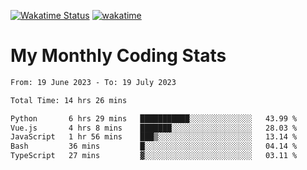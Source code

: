 [![Wakatime Status](https://github.com/noopurphalak/noopurphalak/workflows/wakatime-status-update/badge.svg)](https://github.com/noopurphalak/noopurphalak/actions/workflows/main.yml)
[![wakatime](https://wakatime.com/badge/user/80ace140-ef40-4fdd-b8ed-f3be3d2e1aea.svg)](https://wakatime.com/@80ace140-ef40-4fdd-b8ed-f3be3d2e1aea)

# My Monthly Coding Stats

<!--START_SECTION:waka-->

```txt
From: 19 June 2023 - To: 19 July 2023

Total Time: 14 hrs 26 mins

Python       6 hrs 29 mins   ███████████░░░░░░░░░░░░░░   43.99 %
Vue.js       4 hrs 8 mins    ███████░░░░░░░░░░░░░░░░░░   28.03 %
JavaScript   1 hr 56 mins    ███▒░░░░░░░░░░░░░░░░░░░░░   13.14 %
Bash         36 mins         █░░░░░░░░░░░░░░░░░░░░░░░░   04.14 %
TypeScript   27 mins         ▓░░░░░░░░░░░░░░░░░░░░░░░░   03.11 %
```

<!--END_SECTION:waka-->
